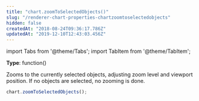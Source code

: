 ```yaml
---
title: "chart.zoomToSelectedObjects()"
slug: "/renderer-chart-properties-chartzoomtoselectedobjects"
hidden: false
createdAt: "2018-08-24T09:36:17.786Z"
updatedAt: "2019-12-10T12:43:03.456Z"
---
```


import Tabs from '@theme/Tabs';
import TabItem from '@theme/TabItem';

**Type**: function()  

Zooms to the currently selected objects, adjusting zoom level and viewport position.
If no objects are selected, no zooming is done.

```javascript
chart.zoomToSelectedObjects();
```
